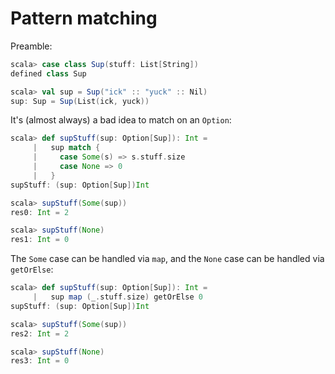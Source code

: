 # Pattern matching

Preamble:

```scala
scala> case class Sup(stuff: List[String])
defined class Sup

scala> val sup = Sup("ick" :: "yuck" :: Nil)
sup: Sup = Sup(List(ick, yuck))
```

It's (almost always) a bad idea to match on an `Option`:

```scala
scala> def supStuff(sup: Option[Sup]): Int =
     |   sup match {
     |     case Some(s) => s.stuff.size
     |     case None => 0
     |   }
supStuff: (sup: Option[Sup])Int

scala> supStuff(Some(sup))
res0: Int = 2

scala> supStuff(None)
res1: Int = 0
```

The `Some` case can be handled via `map`, and the `None` case can be handled via `getOrElse`:

```scala
scala> def supStuff(sup: Option[Sup]): Int =
     |   sup map (_.stuff.size) getOrElse 0
supStuff: (sup: Option[Sup])Int

scala> supStuff(Some(sup))
res2: Int = 2

scala> supStuff(None)
res3: Int = 0
```
